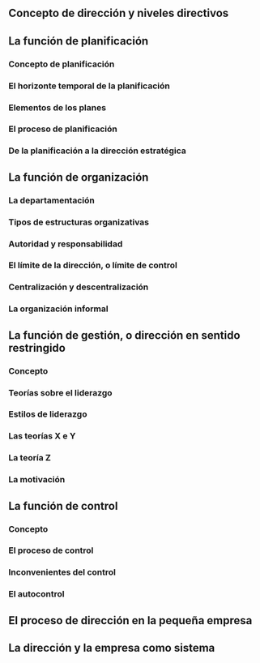 ## Concepto de dirección y niveles directivos
## La función de planificación
### Concepto de planificación
### El horizonte temporal de la planificación
### Elementos de los planes
### El proceso de planificación
### De la planificación a la dirección estratégica
## La función de organización
### La departamentación
### Tipos de estructuras organizativas
### Autoridad y responsabilidad
### El límite de la dirección, o límite de control
### Centralización y descentralización
### La organización informal
## La función de gestión, o dirección en sentido restringido
### Concepto
### Teorías sobre el liderazgo
### Estilos de liderazgo
### Las teorías X e Y
### La teoría Z
### La motivación
## La función de control
### Concepto
### El proceso de control
### Inconvenientes del control
### El autocontrol
## El proceso de dirección en la pequeña empresa
## La dirección y la empresa como sistema
